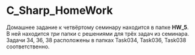 # C_Sharp_HomeWork

Домашнее задание к четвёртому семинару находится в папке **HW_5**.   
В ней находится *три* папки с решениями для трёх задач из семинара.   
Задачи 34, 36, 38 расположены в папках Task034, Task036, Task038 соответственно. 